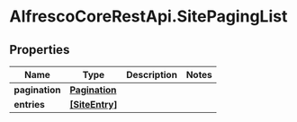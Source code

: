 # AlfrescoCoreRestApi.SitePagingList

## Properties
Name | Type | Description | Notes
------------ | ------------- | ------------- | -------------
**pagination** | [**Pagination**](Pagination.md) |  | 
**entries** | [**[SiteEntry]**](SiteEntry.md) |  | 


